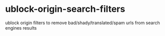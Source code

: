 # ublock-origin-search-filters
ublock origin filters to remove bad/shady/translated/spam urls from search engines results

